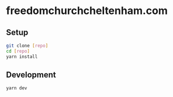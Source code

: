 # freedomchurchcheltenham.com

## Setup
```bash
git clone [repo]
cd [repo]
yarn install
```

## Development
```bash
yarn dev
```
